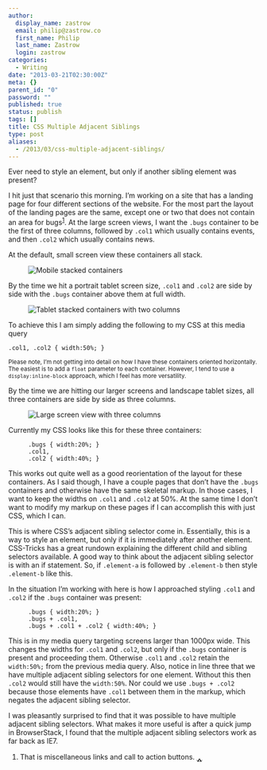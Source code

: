 ```yaml
---
author:
  display_name: zastrow
  email: philip@zastrow.co
  first_name: Philip
  last_name: Zastrow
  login: zastrow
categories:
  - Writing
date: "2013-03-21T02:30:00Z"
meta: {}
parent_id: "0"
password: ""
published: true
status: publish
tags: []
title: CSS Multiple Adjacent Siblings
type: post
aliases:
  - /2013/03/css-multiple-adjacent-siblings/
---
```

<p>Ever need to style an element, but only if another sibling element was present?</p>
<p>I hit just that scenario this morning. I’m working on a site that has a landing page for four different sections of the website. For the most part the layout of the landing pages are the same, except one or two that does not contain an area for bugs<sup id="fnref:1"><a href="#fn:1" class="footnote">1</a></sup>. At the large screen views, I want the <code class="highlighter-rouge">.bugs</code> container to be the first of three columns, followed by <code class="highlighter-rouge">.col1</code> which usually contains events, and then <code class="highlighter-rouge">.col2</code> which usually contains news.</p>
<p>At the default, small screen view these containers all stack.</p>
<figure class="no">
<img src="/assets/2013/03/sample1.png" alt="Mobile stacked containers" /><br />
</figure>
<p>By the time we hit a portrait tablet screen size, <code class="highlighter-rouge">.col1</code> and <code class="highlighter-rouge">.col2</code> are side by side with the <code class="highlighter-rouge">.bugs</code> container above them at full width.</p>
<figure class="no">
<img src="/assets/2013/03/sample2.png" alt="Tablet stacked containers with two columns" /><br />
</figure>
<p>To achieve this I am simply adding the following to my CSS at this media query</p>
<div class="highlighter-rouge">
<pre class="highlight"><code>.col1, .col2 { width:50%; }
</code></pre>
</div>
<p><small>Please note, I’m not getting into detail on how I have these containers oriented horizontally. The easiest is to add a <code class="highlighter-rouge">float</code> parameter to each container. However, I tend to use a <code class="highlighter-rouge">display:inline-block</code> approach, which I feel has more versatility.</small></p>
<p>By the time we are hitting our larger screens and landscape tablet sizes, all three containers are side by side as three columns.</p>
<figure class="no">
<img src="/assets/2013/03/sample3.png" alt="Large screen view with three columns" /><br />
</figure>
<p>Currently my CSS looks like this for these three containers:</p>
<figure class="highlight">
<div class="language-css highlighter-rouge">
<pre class="highlight"><code><span class="nc">.bugs</span> <span class="p">{</span> <span class="nl">width</span><span class="p">:</span><span class="m">20%</span><span class="p">;</span> <span class="p">}</span>
<span class="nc">.col1</span><span class="o">,</span>
<span class="nc">.col2</span> <span class="p">{</span> <span class="nl">width</span><span class="p">:</span><span class="m">40%</span><span class="p">;</span> <span class="p">}</span></code></pre>
</p></div>
</figure>
<p>This works out quite well as a good reorientation of the layout for these containers. As I said though, I have a couple pages that don’t have the <code class="highlighter-rouge">.bugs</code> containers and otherwise have the same skeletal markup. In those cases, I want to keep the widths on <code class="highlighter-rouge">.col1</code> and <code class="highlighter-rouge">.col2</code> at 50%. At the same time I don’t want to modify my markup on these pages if I can accomplish this with just CSS, which I can.</p>
<p>This is where CSS’s adjacent sibling selector come in. Essentially, this is a way to style an element, but only if it is immediately after another element. CSS-Tricks has a great rundown explaining the different child and sibling selectors available. A good way to think about the adjacent sibling selector is with an if statement. So, if <code class="highlighter-rouge">.element-a</code> is followed by <code class="highlighter-rouge">.element-b</code> then style <code class="highlighter-rouge">.element-b</code> like this.</p>
<p>In the situation I’m working with here is how I approached styling <code class="highlighter-rouge">.col1</code> and <code class="highlighter-rouge">.col2</code> if the <code class="highlighter-rouge">.bugs</code> container was present:</p>
<figure class="highlight">
<div class="language-css highlighter-rouge">
<pre class="highlight"><code><span class="nc">.bugs</span> <span class="p">{</span> <span class="nl">width</span><span class="p">:</span><span class="m">20%</span><span class="p">;</span> <span class="p">}</span>
<span class="nc">.bugs</span> <span class="o">+</span> <span class="nc">.col1</span><span class="o">,</span>
<span class="nc">.bugs</span> <span class="o">+</span> <span class="nc">.col1</span> <span class="o">+</span> <span class="nc">.col2</span> <span class="p">{</span> <span class="nl">width</span><span class="p">:</span><span class="m">40%</span><span class="p">;</span> <span class="p">}</span></code></pre>
</p></div>
</figure>
<p>This is in my media query targeting screens larger than 1000px wide. This changes the widths for <code class="highlighter-rouge">.col1</code> and <code class="highlighter-rouge">.col2</code>, but only if the <code class="highlighter-rouge">.bugs</code> container is present and proceeding them. Otherwise <code class="highlighter-rouge">.col1</code> and <code class="highlighter-rouge">.col2</code> retain the <code class="highlighter-rouge">width:50%;</code> from the previous media query. Also, notice in line three that we have multiple adjacent sibling selectors for one element. Without this then <code class="highlighter-rouge">.col2</code> would still have the <code class="highlighter-rouge">width:50%</code>. Nor could we use <code class="highlighter-rouge">.bugs + .col2</code> because those elements have <code class="highlighter-rouge">.col1</code> between them in the markup, which negates the adjacent sibling selector.</p>
<p>I was pleasantly surprised to find that it was possible to have multiple adjacent sibling selectors. What makes it more useful is after a quick jump in BrowserStack, I found that the multiple adjacent sibling selectors work as far back as IE7.</p>
<div class="footnotes">
<ol>
<li id="fn:1">
<p>That is miscellaneous links and call to action buttons.&nbsp;<a href="#fnref:1" class="reversefootnote">&#129173;</a></p>
</li>
</ol>
</div>
